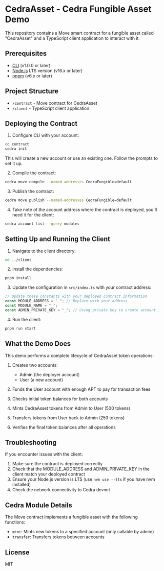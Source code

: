 # CedraAsset - Cedra Fungible Asset Demo

This repository contains a Move smart contract for a fungible asset called "CedraAsset" and a TypeScript client application to interact with it.

## Prerequisites

- [CLI](https://docs.cedra.network/getting-started/cli) (v1.0.0 or later)
- [Node.js](https://nodejs.org/) LTS version (v16.x or later)
- [pnpm](https://pnpm.io/) (v6.x or later)

## Project Structure

- `/contract` - Move contract for CedraAsset
- `/client` - TypeScript client application

## Deploying the Contract

1. Configure CLI with your account:

```bash
cd contract
cedra init
```

This will create a new account or use an existing one. Follow the prompts to set it up.

2. Compile the contract:

```bash
cedra move compile --named-addresses CedraFungible=default
```

3. Publish the contract:

```bash
cedra move publish --named-addresses CedraFungible=default
```

4. Take note of the account address where the contract is deployed, you'll need it for the client:

```bash
cedra account list --query modules
```

## Setting Up and Running the Client

1. Navigate to the client directory:

```bash
cd ../client
```

2. Install the dependencies:

```bash
pnpm install
```

3. Update the configuration in `src/index.ts` with your contract address:

```typescript
// Update these constants with your deployed contract information
const MODULE_ADDRESS = "_"; // Replace with your address
const MODULE_NAME = "_";
const ADMIN_PRIVATE_KEY = "_"; // Using private key to create account is a security risk, this is only for educational purposes. For production use, do not define your private key as this will expose to the public
```

4. Run the client:

```bash
pnpm run start
```

## What the Demo Does

This demo performs a complete lifecycle of CedraAsset token operations:

1. Creates two accounts: 
   - Admin (the deployer account)
   - User (a new account)

2. Funds the User account with enough APT to pay for transaction fees

3. Checks initial token balances for both accounts

4. Mints CedraAsset tokens from Admin to User (500 tokens)

5. Transfers tokens from User back to Admin (250 tokens)

6. Verifies the final token balances after all operations

## Troubleshooting

If you encounter issues with the client:

1. Make sure the contract is deployed correctly
2. Check that the MODULE_ADDRESS and ADMIN_PRIVATE_KEY in the client match your deployed contract
3. Ensure your Node.js version is LTS (use `nvm use --lts` if you have nvm installed)
4. Check the network connectivity to Cedra devnet

## Cedra Module Details

The Move contract implements a fungible asset with the following functions:

- `mint`: Mints new tokens to a specified account (only callable by admin)
- `transfer`: Transfers tokens between accounts

## License

MIT